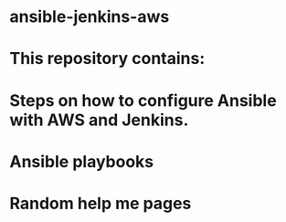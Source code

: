 # ansible-jenkins-aws

# This repository contains:
  # Steps on how to configure Ansible with AWS and Jenkins.
  # Ansible playbooks
  # Random help me pages
